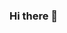 ### Hi there 👋

<!--
**Broken-Deer/Broken-Deer** is a ✨ _special_ ✨ repository because its `README.md` (this file) appears on your GitHub profile.

### 废物一头

#### 
最近更新：

- [nonebot_plugin_btl_captcha](https://github.com/Broken-Deer/nonebot_plugin_btl_captcha)
- [nonebot_plugin_ping_btlcraft](https://github.com/Broken-Deer/nonebot_plugin_ping_btlcraft)
- [BTL官网](https://github.com/Broken-Deer/website)


![GitHub Snake Light](https://raw.githubusercontent.com/Broken-Deer/Broken-Deer/main/assets/github-contribution-grid-snake.svg#gh-light-mode-only)

![GitHub Snake dark](https://raw.githubusercontent.com/Broken-Deer/Broken-Deer/main/assets/github-contribution-grid-snake.svg#gh-dark-mode-only)

